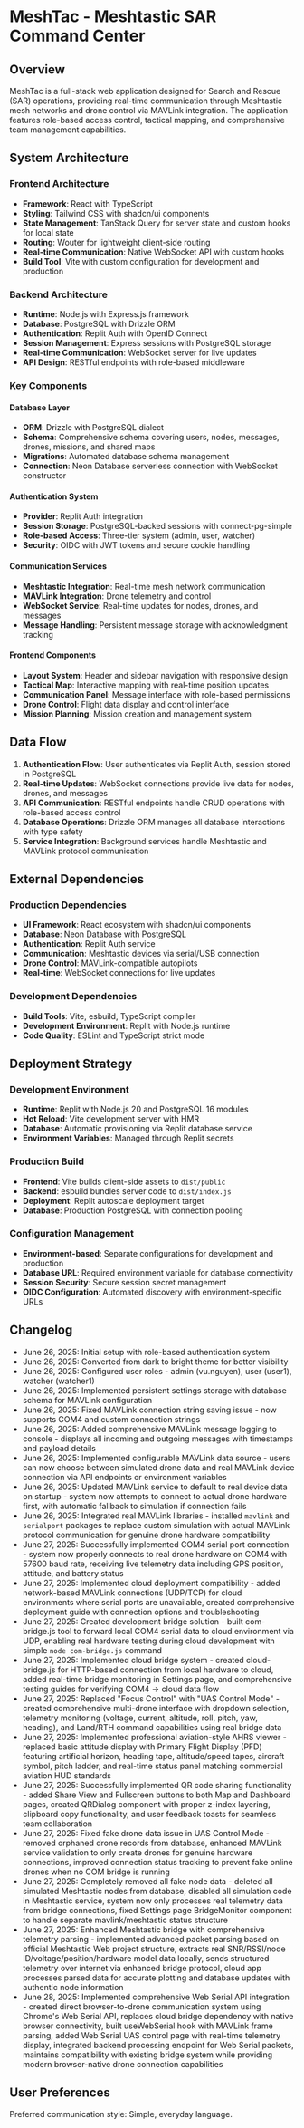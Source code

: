# MeshTac - Meshtastic SAR Command Center

## Overview

MeshTac is a full-stack web application designed for Search and Rescue (SAR) operations, providing real-time communication through Meshtastic mesh networks and drone control via MAVLink integration. The application features role-based access control, tactical mapping, and comprehensive team management capabilities.

## System Architecture

### Frontend Architecture
- **Framework**: React with TypeScript
- **Styling**: Tailwind CSS with shadcn/ui components
- **State Management**: TanStack Query for server state and custom hooks for local state
- **Routing**: Wouter for lightweight client-side routing
- **Real-time Communication**: Native WebSocket API with custom hooks
- **Build Tool**: Vite with custom configuration for development and production

### Backend Architecture
- **Runtime**: Node.js with Express.js framework
- **Database**: PostgreSQL with Drizzle ORM
- **Authentication**: Replit Auth with OpenID Connect
- **Session Management**: Express sessions with PostgreSQL storage
- **Real-time Communication**: WebSocket server for live updates
- **API Design**: RESTful endpoints with role-based middleware

### Key Components

#### Database Layer
- **ORM**: Drizzle with PostgreSQL dialect
- **Schema**: Comprehensive schema covering users, nodes, messages, drones, missions, and shared maps
- **Migrations**: Automated database schema management
- **Connection**: Neon Database serverless connection with WebSocket constructor

#### Authentication System
- **Provider**: Replit Auth integration
- **Session Storage**: PostgreSQL-backed sessions with connect-pg-simple
- **Role-based Access**: Three-tier system (admin, user, watcher)
- **Security**: OIDC with JWT tokens and secure cookie handling

#### Communication Services
- **Meshtastic Integration**: Real-time mesh network communication
- **MAVLink Integration**: Drone telemetry and control
- **WebSocket Service**: Real-time updates for nodes, drones, and messages
- **Message Handling**: Persistent message storage with acknowledgment tracking

#### Frontend Components
- **Layout System**: Header and sidebar navigation with responsive design
- **Tactical Map**: Interactive mapping with real-time position updates
- **Communication Panel**: Message interface with role-based permissions
- **Drone Control**: Flight data display and control interface
- **Mission Planning**: Mission creation and management system

## Data Flow

1. **Authentication Flow**: User authenticates via Replit Auth, session stored in PostgreSQL
2. **Real-time Updates**: WebSocket connections provide live data for nodes, drones, and messages
3. **API Communication**: RESTful endpoints handle CRUD operations with role-based access control
4. **Database Operations**: Drizzle ORM manages all database interactions with type safety
5. **Service Integration**: Background services handle Meshtastic and MAVLink protocol communication

## External Dependencies

### Production Dependencies
- **UI Framework**: React ecosystem with shadcn/ui components
- **Database**: Neon Database with PostgreSQL
- **Authentication**: Replit Auth service
- **Communication**: Meshtastic devices via serial/USB connection
- **Drone Control**: MAVLink-compatible autopilots
- **Real-time**: WebSocket connections for live updates

### Development Dependencies
- **Build Tools**: Vite, esbuild, TypeScript compiler
- **Development Environment**: Replit with Node.js runtime
- **Code Quality**: ESLint and TypeScript strict mode

## Deployment Strategy

### Development Environment
- **Runtime**: Replit with Node.js 20 and PostgreSQL 16 modules
- **Hot Reload**: Vite development server with HMR
- **Database**: Automatic provisioning via Replit database service
- **Environment Variables**: Managed through Replit secrets

### Production Build
- **Frontend**: Vite builds client-side assets to `dist/public`
- **Backend**: esbuild bundles server code to `dist/index.js`
- **Deployment**: Replit autoscale deployment target
- **Database**: Production PostgreSQL with connection pooling

### Configuration Management
- **Environment-based**: Separate configurations for development and production
- **Database URL**: Required environment variable for database connectivity
- **Session Security**: Secure session secret management
- **OIDC Configuration**: Automated discovery with environment-specific URLs

## Changelog
- June 26, 2025: Initial setup with role-based authentication system
- June 26, 2025: Converted from dark to bright theme for better visibility
- June 26, 2025: Configured user roles - admin (vu.nguyen), user (user1), watcher (watcher1)
- June 26, 2025: Implemented persistent settings storage with database schema for MAVLink configuration
- June 26, 2025: Fixed MAVLink connection string saving issue - now supports COM4 and custom connection strings
- June 26, 2025: Added comprehensive MAVLink message logging to console - displays all incoming and outgoing messages with timestamps and payload details
- June 26, 2025: Implemented configurable MAVLink data source - users can now choose between simulated drone data and real MAVLink device connection via API endpoints or environment variables
- June 26, 2025: Updated MAVLink service to default to real device data on startup - system now attempts to connect to actual drone hardware first, with automatic fallback to simulation if connection fails
- June 26, 2025: Integrated real MAVLink libraries - installed `mavlink` and `serialport` packages to replace custom simulation with actual MAVLink protocol communication for genuine drone hardware compatibility
- June 27, 2025: Successfully implemented COM4 serial port connection - system now properly connects to real drone hardware on COM4 with 57600 baud rate, receiving live telemetry data including GPS position, attitude, and battery status
- June 27, 2025: Implemented cloud deployment compatibility - added network-based MAVLink connections (UDP/TCP) for cloud environments where serial ports are unavailable, created comprehensive deployment guide with connection options and troubleshooting
- June 27, 2025: Created development bridge solution - built com-bridge.js tool to forward local COM4 serial data to cloud environment via UDP, enabling real hardware testing during cloud development with simple `node com-bridge.js` command
- June 27, 2025: Implemented cloud bridge system - created cloud-bridge.js for HTTP-based connection from local hardware to cloud, added real-time bridge monitoring in Settings page, and comprehensive testing guides for verifying COM4 → cloud data flow
- June 27, 2025: Replaced "Focus Control" with "UAS Control Mode" - created comprehensive multi-drone interface with dropdown selection, telemetry monitoring (voltage, current, altitude, roll, pitch, yaw, heading), and Land/RTH command capabilities using real bridge data
- June 27, 2025: Implemented professional aviation-style AHRS viewer - replaced basic attitude display with Primary Flight Display (PFD) featuring artificial horizon, heading tape, altitude/speed tapes, aircraft symbol, pitch ladder, and real-time status panel matching commercial aviation HUD standards
- June 27, 2025: Successfully implemented QR code sharing functionality - added Share View and Fullscreen buttons to both Map and Dashboard pages, created QRDialog component with proper z-index layering, clipboard copy functionality, and user feedback toasts for seamless team collaboration
- June 27, 2025: Fixed fake drone data issue in UAS Control Mode - removed orphaned drone records from database, enhanced MAVLink service validation to only create drones for genuine hardware connections, improved connection status tracking to prevent fake online drones when no COM bridge is running
- June 27, 2025: Completely removed all fake node data - deleted all simulated Meshtastic nodes from database, disabled all simulation code in Meshtastic service, system now only processes real telemetry data from bridge connections, fixed Settings page BridgeMonitor component to handle separate mavlink/meshtastic status structure
- June 27, 2025: Enhanced Meshtastic bridge with comprehensive telemetry parsing - implemented advanced packet parsing based on official Meshtastic Web project structure, extracts real SNR/RSSI/node ID/voltage/position/hardware model data locally, sends structured telemetry over internet via enhanced bridge protocol, cloud app processes parsed data for accurate plotting and database updates with authentic node information
- June 28, 2025: Implemented comprehensive Web Serial API integration - created direct browser-to-drone communication system using Chrome's Web Serial API, replaces cloud bridge dependency with native browser connectivity, built useWebSerial hook with MAVLink frame parsing, added Web Serial UAS control page with real-time telemetry display, integrated backend processing endpoint for Web Serial packets, maintains compatibility with existing bridge system while providing modern browser-native drone connection capabilities

## User Preferences

Preferred communication style: Simple, everyday language.